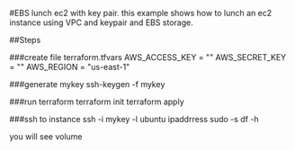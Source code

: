 #EBS lunch ec2 with key pair.
this example shows how to lunch an ec2 instance using VPC and keypair and EBS storage.

##Steps

###create file terraform.tfvars
AWS_ACCESS_KEY = ""
AWS_SECRET_KEY = ""
AWS_REGION = "us-east-1"

###generate mykey
ssh-keygen -f mykey


###run terraform
terraform init
terraform apply


###ssh to instance
ssh -i mykey -l ubuntu ipaddrress
sudo -s
df -h

you will see volume



